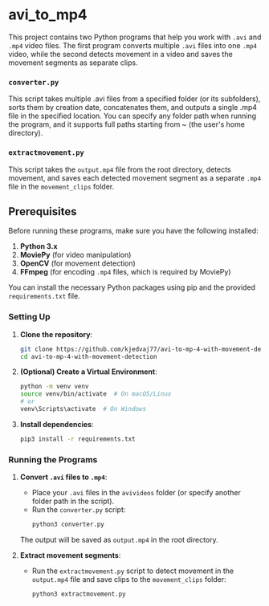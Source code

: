 # avi_to_mp4

This project contains two Python programs that help you work with `.avi` and `.mp4` video files. The first program converts multiple `.avi` files into one `.mp4` video, while the second detects movement in a video and saves the movement segments as separate clips.

### `converter.py`
This script takes multiple .avi files from a specified folder (or its subfolders), sorts them by creation date, concatenates them, and outputs a single .mp4 file in the specified location. You can specify any folder path when running the program, and it supports full paths starting from ~ (the user's home directory).

### `extractmovement.py`
This script takes the `output.mp4` file from the root directory, detects movement, and saves each detected movement segment as a separate `.mp4` file in the `movement_clips` folder.

## Prerequisites

Before running these programs, make sure you have the following installed:

1. **Python 3.x**
2. **MoviePy** (for video manipulation)
3. **OpenCV** (for movement detection)
4. **FFmpeg** (for encoding `.mp4` files, which is required by MoviePy)

You can install the necessary Python packages using pip and the provided `requirements.txt` file.

### Setting Up

1. **Clone the repository**:
    ```bash
    git clone https://github.com/kjedvaj77/avi-to-mp-4-with-movement-detection.git
    cd avi-to-mp-4-with-movement-detection
    ```

2. **(Optional) Create a Virtual Environment**:
    ```bash
    python -m venv venv
    source venv/bin/activate  # On macOS/Linux
    # or
    venv\Scripts\activate  # On Windows
    ```

3. **Install dependencies**:
    ```bash
    pip3 install -r requirements.txt
    ```

### Running the Programs

1. **Convert `.avi` files to `.mp4`**:
   - Place your `.avi` files in the `avivideos` folder (or specify another folder path in the script).
   - Run the `converter.py` script:
     ```bash
     python3 converter.py
     ```

   The output will be saved as `output.mp4` in the root directory.

2. **Extract movement segments**:
   - Run the `extractmovement.py` script to detect movement in the `output.mp4` file and save clips to the `movement_clips` folder:
     ```bash
     python3 extractmovement.py
     ```